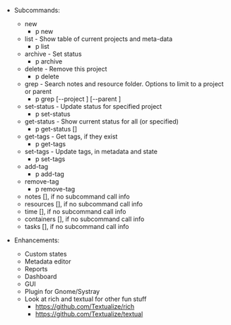 - Subcommands:
    + new
        * p new <project>
    + list - Show table of current projects and meta-data
        * p list
    + archive - Set status
        * p archive <project>
    + delete - Remove this project
        * p delete <project>
    + grep - Search notes and resource folder. Options to limit to a project or parent
        * p grep [--project <project>] [--parent <parent>] <search>
    + set-status - Update status for specified project
        * p set-status <project>
    + get-status - Show current status for all (or specified)
        * p get-status [<project>]
    + get-tags - Get tags, if they exist
        * p get-tags <project>
    + set-tags - Update tags, in metadata and state
        * p set-tags <project>
    + add-tag
        * p add-tag <project>
    + remove-tag
        * p remove-tag <project>
    + notes <project> [<subcommand>], if no subcommand call info
    + resources <project> [<subcommand>], if no subcommand call info
    + time <project> [<subcommand>], if no subcommand call info
    + containers <project> [<subcommand>], if no subcommand call info
    + tasks <project> [<subcommand>], if no subcommand call info

- Enhancements:
    + Custom states
    + Metadata editor
    + Reports
    + Dashboard
    + GUI
    + Plugin for Gnome/Systray
    + Look at rich and textual for other fun stuff
        * https://github.com/Textualize/rich
        * https://github.com/Textualize/textual